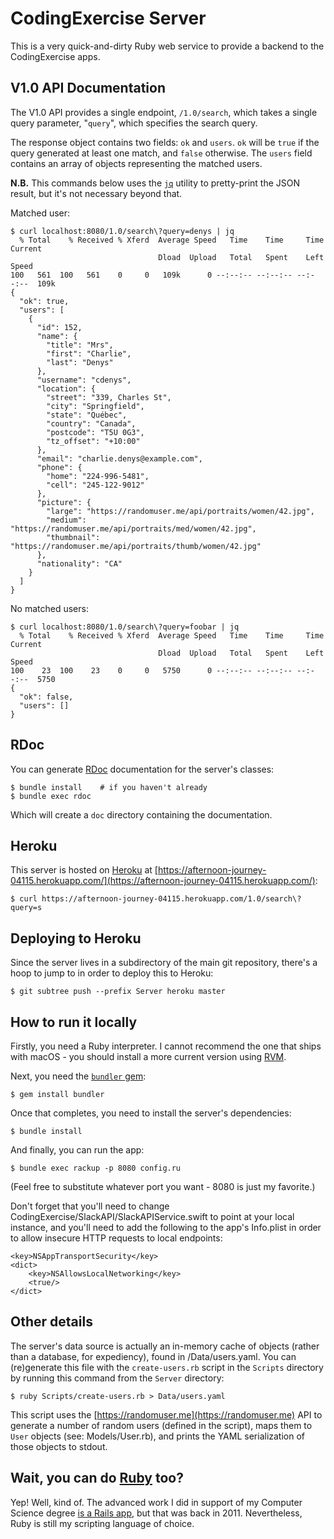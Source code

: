 # CodingExercise Server

This is a very quick-and-dirty Ruby web service to provide a backend to the CodingExercise apps.

## V1.0 API Documentation

The V1.0 API provides a single endpoint, `/1.0/search`, which takes a single query parameter, "`query`", which specifies the search query.

The response object contains two fields: `ok` and `users`. `ok` will be `true` if the query generated at least one match, and `false` otherwise. The `users` field contains an array of objects representing the matched users.

**N.B.** This commands below uses the [`jq`](https://stedolan.github.io/jq/) utility to pretty-print the JSON result, but it's not necessary beyond that.

Matched user:
```
$ curl localhost:8080/1.0/search\?query=denys | jq
  % Total    % Received % Xferd  Average Speed   Time    Time     Time  Current
                                 Dload  Upload   Total   Spent    Left  Speed
100   561  100   561    0     0   109k      0 --:--:-- --:--:-- --:--:--  109k
{
  "ok": true,
  "users": [
    {
      "id": 152,
      "name": {
        "title": "Mrs",
        "first": "Charlie",
        "last": "Denys"
      },
      "username": "cdenys",
      "location": {
        "street": "339, Charles St",
        "city": "Springfield",
        "state": "Québec",
        "country": "Canada",
        "postcode": "T5U 0G3",
        "tz_offset": "+10:00"
      },
      "email": "charlie.denys@example.com",
      "phone": {
        "home": "224-996-5481",
        "cell": "245-122-9012"
      },
      "picture": {
        "large": "https://randomuser.me/api/portraits/women/42.jpg",
        "medium": "https://randomuser.me/api/portraits/med/women/42.jpg",
        "thumbnail": "https://randomuser.me/api/portraits/thumb/women/42.jpg"
      },
      "nationality": "CA"
    }
  ]
}
```

No matched users:
```
$ curl localhost:8080/1.0/search\?query=foobar | jq 
  % Total    % Received % Xferd  Average Speed   Time    Time     Time  Current
                                 Dload  Upload   Total   Spent    Left  Speed
100    23  100    23    0     0   5750      0 --:--:-- --:--:-- --:--:--  5750
{
  "ok": false,
  "users": []
}
```

## RDoc

You can generate [RDoc](https://github.com/ruby/rdoc) documentation for the server's classes:

```
$ bundle install    # if you haven't already
$ bundle exec rdoc
```

Which will create a `doc` directory containing the documentation.

## Heroku

This server is hosted on [Heroku](https://heroku.com) at [https://afternoon-journey-04115.herokuapp.com/](https://afternoon-journey-04115.herokuapp.com/):

```
$ curl https://afternoon-journey-04115.herokuapp.com/1.0/search\?query=s
```

## Deploying to Heroku

Since the server lives in a subdirectory of the main git repository, there's a hoop to jump to in order to deploy this to Heroku:

```
$ git subtree push --prefix Server heroku master
```

## How to run it locally

Firstly, you need a Ruby interpreter. I cannot recommend the one that ships with macOS - you should install a more current version using [RVM](https://rvm.io).

Next, you need the [`bundler` gem](https://bundler.io/docs.html):

```
$ gem install bundler
```

Once that completes, you need to install the server's dependencies:

```
$ bundle install
```

And finally, you can run the app:

```
$ bundle exec rackup -p 8080 config.ru
```

(Feel free to substitute whatever port you want - 8080 is just my favorite.)

Don't forget that you'll need to change CodingExercise/SlackAPI/SlackAPIService.swift to point at your local instance, and you'll need to add the following to the app's Info.plist in order to allow insecure HTTP requests to local endpoints:

```
<key>NSAppTransportSecurity</key>
<dict>
	<key>NSAllowsLocalNetworking</key>
	<true/>
</dict>
```

## Other details

The server's data source is actually an in-memory cache of objects (rather than a database, for expediency), found in /Data/users.yaml. You can (re)generate this file with the `create-users.rb` script in the `Scripts` directory by running this command from the `Server` directory:

```
$ ruby Scripts/create-users.rb > Data/users.yaml
```

This script uses the [https://randomuser.me](https://randomuser.me) API to generate a number of random users (defined in the script), maps them to `User` objects (see: Models/User.rb), and prints the YAML serialization of those objects to stdout.

## Wait, you can do [Ruby](https://www.ruby-lang.org/en/) too?

Yep! Well, kind of. The advanced work I did in support of my Computer Science degree [is a Rails app](https://github.com/mattnunes/curriculum-planner-rails), but that was back in 2011. Nevertheless, Ruby is still my scripting language of choice.